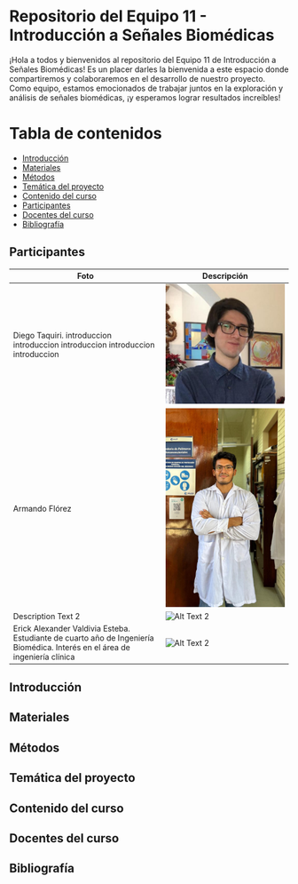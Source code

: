 # Repositorio del Equipo 11 - Introducción a Señales Biomédicas 
¡Hola a todos y bienvenidos al repositorio del Equipo 11 de Introducción a Señales Biomédicas!
Es un placer darles la bienvenida a este espacio donde compartiremos y colaboraremos en el desarrollo de nuestro proyecto. Como equipo, estamos emocionados de trabajar juntos en la exploración y análisis de señales biomédicas, ¡y esperamos lograr resultados increíbles!

# Tabla de contenidos
- [Introducción](#Introducción)
- [Materiales](#Materiales)
- [Métodos](#Métodos)
- [Temática del proyecto](#Temática-del-proyecto)
- [Contenido del curso](#Contenido-del-curso)
- [Participantes](#Participantes)
- [Docentes del curso](#Docentes-del-curso)
- [Bibliografía](#Bibliografía)

## Participantes

| Foto  | Descripción |
| ------------- | ------------- |
| Diego Taquiri. introduccion introduccion introduccion introduccion introduccion | ![](images/diego.jpeg)              |
| Armando Flórez | ![](images/Armando.jpeg)              |
| Description Text 2 | ![Alt Text 2](URL_to_Image_2)              |
| Erick Alexander Valdivia Esteba. Estudiante de cuarto año de Ingeniería Biomédica. Interés en el área de ingeniería clínica| ![Alt Text 2](URL_to_Image_2)              |

## Introducción

## Materiales

## Métodos

## Temática del proyecto

## Contenido del curso

## Docentes del curso

## Bibliografía
